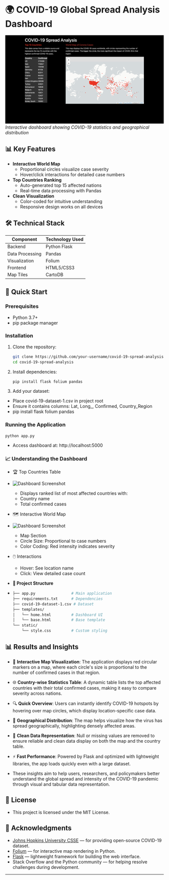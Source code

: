 # 🌍 COVID-19 Global Spread Analysis Dashboard

![Dashboard Screenshot](covid.png)  
*Interactive dashboard showing COVID-19 statistics and geographical distribution*

## 📊 Key Features
- **Interactive World Map**
  - Proportional circles visualize case severity
  - Hover/click interactions for detailed case numbers
- **Top Countries Ranking**
  - Auto-generated top 15 affected nations
  - Real-time data processing with Pandas
- **Clean Visualization**
  - Color-coded for intuitive understanding
  - Responsive design works on all devices

## 🛠️ Technical Stack
| Component       | Technology Used |
|----------------|----------------|
| Backend        | Python Flask   |
| Data Processing| Pandas         |
| Visualization  | Folium         |
| Frontend       | HTML5/CSS3     |
| Map Tiles      | CartoDB        |

## 🚀 Quick Start

### Prerequisites
- Python 3.7+
- pip package manager

### Installation
1. Clone the repository:
   ```bash
   git clone https://github.com/your-username/covid-19-spread-analysis.git
   cd covid-19-spread-analysis
2. Install dependencies:
   ```bash
   pip install flask folium pandas
3. Add your dataset:
 - Place covid-19-dataset-1.csv in project root
 - Ensure it contains columns: Lat, Long_, Confirmed, Country_Region   
 - pip install flask folium pandas
### Running the Application
    python app.py
- Access dashboard at: http://localhost:5000

### 📈 Understanding the Dashboard
- 🏆 Top Countries Table
- ![Dashboard Screenshot](country%20table.png) 
  - Displays ranked list of most affected countries with:
  - Country name
  - Total confirmed cases
- 🗺️ Interactive World Map
- ![Dashboard Screenshot](map.png) 
  - Map Section
  - Circle Size: Proportional to case numbers
  - Color Coding: Red intensity indicates severity
- 🖱️ Interactions
  - Hover: See location name
  - Click: View detailed case count
 
- **📂 Project Structure**
- ```bash
  ├── app.py                # Main application
  ├── requirements.txt      # Dependencies
  ├── covid-19-dataset-1.csv # Dataset
  ├── templates/
  │   └── home.html         # Dashboard UI
  │   └── base.html         # Base template
  └── static/               
      └── style.css         # Custom styling

## 📊 Results and Insights

- 🔴 **Interactive Map Visualization**: The application displays red circular markers on a map, where each circle's size is proportional to the number of confirmed cases in that region.
- 🌐 **Country-wise Statistics Table**: A dynamic table lists the top affected countries with their total confirmed cases, making it easy to compare severity across nations.
- 🔍 **Quick Overview**: Users can instantly identify COVID-19 hotspots by hovering over map circles, which display location-specific case data.
- 📍 **Geographical Distribution**: The map helps visualize how the virus has spread geographically, highlighting densely affected areas.
- 🧾 **Clean Data Representation**: Null or missing values are removed to ensure reliable and clean data display on both the map and the country table.
- ⚡ **Fast Performance**: Powered by Flask and optimized with lightweight libraries, the app loads quickly even with a large dataset.

- These insights aim to help users, researchers, and policymakers better understand the global spread and intensity of the COVID-19 pandemic through visual and tabular data representation.
  
## 📃 License
- This project is licensed under the MIT License. 

## 🙏 Acknowledgments

- [Johns Hopkins University CSSE](https://github.com/CSSEGISandData/COVID-19) — for providing open-source COVID-19 dataset.
- [Folium](https://python-visualization.github.io/folium/) — for interactive map rendering in Python.
- [Flask](https://flask.palletsprojects.com/) — lightweight framework for building the web interface.
- Stack Overflow and the Python community — for helping resolve challenges during development.

---
